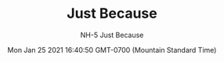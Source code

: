 ---
category: "wall_covering"
date: "Mon Jan 25 2021 16:40:50 GMT-0700 (Mountain Standard Time)"
description: "null"
designer: "Niki Hare"
href: "https://www.areaenvironments.com/niki-hare"
image_primary: "./img/Just+Because+art.jpg"
image_secondary: "./img/NH+Just+Because+Interior.jpg"
image_thumb: "./img/Niki+Hare.png"
manufacturer: "Area Environments"
slug: "/manufacturers/area_environments/wall_covering/just_because"
subtitle: "NH-5  Just Because"
tags:
  - "area_environments"
  - "wall_covering"
title: "Just Because"
---